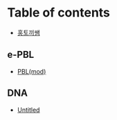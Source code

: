 # Table of contents

* [홍토끼쌤](README.md)

## e-PBL

* [PBL\(mod\)](e-pbl/e-pbl_01.md)

## DNA

* [Untitled](dna/untitled.md)

